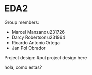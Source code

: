 # EDA2

Group members:
- Marcel Manzano u231726
- Darcy Robertson u231964
- Ricardo Antonio Ortega
- Jan Pol Obrador 

Project design:
#put project design here

hola, como estas?